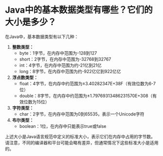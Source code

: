 # Java中的基本数据类型有哪些？它们的大小是多少？

在Java中，基本数据类型有以下几种：

1. **整数类型：**
    - byte：1字节，在内存中范围为-128到127
    - short：2字节，在内存中范围为-32768到32767
    - int：4字节，在内存中范围为约-21亿到21亿
    - long：8字节，在内存中范围为约-922亿亿到922亿亿
2. **浮点数类型：**
    - float：4字节，在内存中约范围为±3.40282347E+38F（有效位数为6-7位）
    - double：8字节，在内存中约范围为±1.79769313486231570E+308（有效位数为15位）
3. **字符类型：**
    - char：2字节，在内存中范围为0到65535，表示一个Unicode字符
4. **布尔类型：**
    - boolean：1位，在内存中只能表示true或false

上述大小是Java语言规范中定义的标准大小，表示它们在内存中占用的字节数。请注意，不同的编译器和平台可能会略有差异，但通常情况下这些标准大小是适用的。
